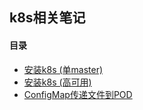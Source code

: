 ## k8s相关笔记

#### 目录

* [安装k8s (单master)](./01-install-k8s-on-linux.md)
* [安装k8s (高可用)](./02-install-k8s-on-linux-ha.md)
* [ConfigMap传递文件到POD](./03-using-configmap-as-files.md)
